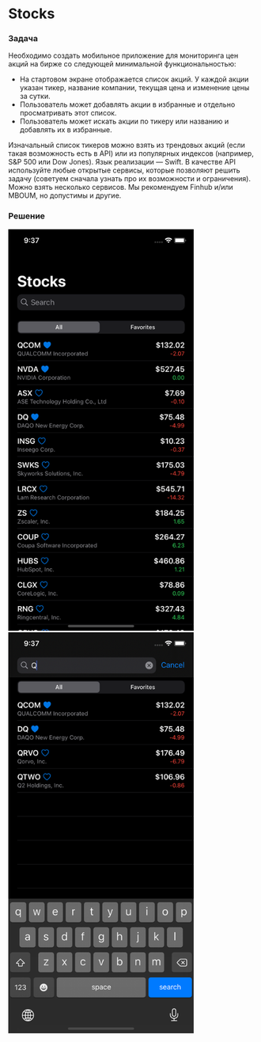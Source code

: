 # Stocks
### Задача
Необходимо создать мобильное приложение для мониторинга цен акций на бирже со следующей минимальной функциональностью:
* На стартовом экране отображается список акций. У каждой акции указан тикер, название компании, текущая цена и изменение цены за сутки.
* Пользователь может добавлять акции в избранные и отдельно просматривать этот список.
* Пользователь может искать акции по тикеру или названию и добавлять их в избранные.

Изначальный список тикеров можно взять из трендовых акций (если такая возможность есть в API) или из популярных индексов (например, S&P 500 или Dow Jones). Язык реализации — Swift. В качестве API используйте любые открытые сервисы, которые позволяют решить задачу (советуем сначала узнать про их возможности и ограничения). Можно взять несколько сервисов. Мы рекомендуем Finhub и/или MBOUM, но допустимы и другие.

### Решение
<img src="https://github.com/batygin/stocks/raw/master/github-assets/all.png" width="375"/> <img src="https://github.com/batygin/stocks/raw/master/github-assets/search.png" width="375"/> 
